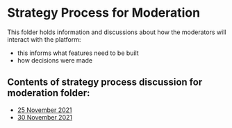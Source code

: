 # Strategy Process for Moderation
This folder holds information and discussions about how the moderators will interact with the platform:
- this informs what features need to be built
- how decisions were made 

## Contents of strategy process discussion for moderation folder:
* [25 November 2021](20211125_summary-25-November-2021.md)
* [30 November 2021](20211130_summary-30-November-2021.md)


